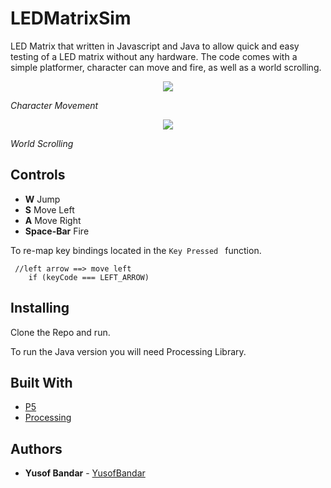 # LEDMatrixSim
LED Matrix that written in Javascript and Java to allow quick and easy testing of a LED matrix without any hardware. The code comes with a simple platformer, character can move and fire, as well as a world scrolling.

<p align="center">
<img align="center" src="https://github.com/Air92/Project-CAD/blob/master/Documents/Air92%20Images/Logo.PNG"/>
 </p>

*Character Movement*

<p align="center">
<img align="center" src="https://github.com/Air92/Project-CAD/blob/master/Documents/Air92%20Images/Logo.PNG"/>
 </p>

*World Scrolling*

## Controls

- **W** Jump
- **S** Move Left
- **A** Move Right
- **Space-Bar** Fire

To re-map key bindings located in the ```Key Pressed ``` function.

```
 //left arrow ==> move left
    if (keyCode === LEFT_ARROW)
```

## Installing
Clone the Repo and run.

To run the Java version you will need Processing Library.

## Built With

* [P5](https://p5js.org/)
* [Processing](https://processing.org/)


## Authors
* **Yusof Bandar** - [YusofBandar](https://github.com/YusofBandar)

